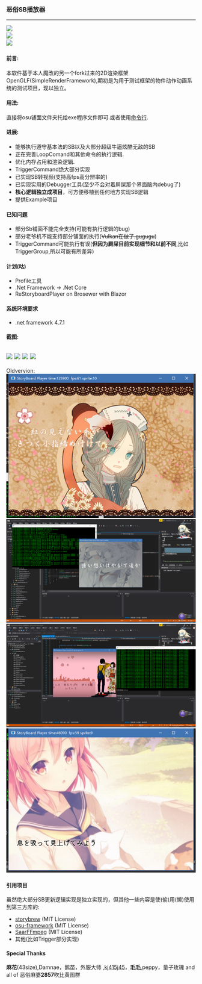 ### 恶俗SB播放器
---
![](https://img.shields.io/github/v/release/MikiraSora/ReOsuStoryboardPlayer?label=ReOsuStoryboardPlayer)
<br>
![](https://img.shields.io/nuget/v/ReOsuStoryboardPlayer.Core?label=ReOsuStoryboardPlayer.Core)
<br>
![](https://img.shields.io/github/license/MikiraSora/ReOsuStoryboardPlayer)

#### 前言:
本软件基于本人魔改的另一个fork过来的2D渲染框架OpenGLF(SimpleRenderFramework),期初是为用于测试框架的物件动作动画系统的测试项目，现以独立。

#### 用法:
直接将osu铺面文件夹托给exe程序文件即可.或者使用[命令行](https://github.com/MikiraSora/OsuStoryBoardPlayer/wiki/Program-command-options).

#### 进展:
* 能够执行遵守基本法的SB以及大部分超级牛逼炫酷无敌的SB
* 正在完善LoopComand和其他命令的执行逻辑.
* 优化内存占用和渲染逻辑.
* TriggerCommand绝大部分实现
* 已实现SB转视频(支持高fps高分辨率的)
* 已实现实用的Debugger工具(至少不会对着屙屎那个界面脑内debug了)
* **核心逻辑独立成项目**，可方便移植到任何地方实现SB逻辑
* 提供Example项目

#### 已知问题
* 部分Sb铺面不能完全支持(可能有执行逻辑的bug)
* 部分老爷机不能支持部分铺面的执行(~~Vulkan在做了.gugugu~~)
* TriggerCommand可能执行有误(**但因为屙屎目前实现细节和以前不同**,比如TriggerGroup,所以可能有所差异)

#### 计划(咕)
* Profile工具
* .Net Framework -> .Net Core
* ReStoryboardPlayer on Brosewer with Blazor

#### 系统环境要求
* .net framework 4.7.1

#### 截图:
![](https://puu.sh/xku6E/3671305f79.jpg)
![](https://puu.sh/xkueL/72e434a5e7.png)
![](https://puu.sh/xkupr/51c48cc25a.png)
![](https://puu.sh/xkuxm/1bbd847777.png)
------
Oldvervion:
![](https://github.com/MikiraSora/OsuStoryBoardPlayer/blob/master/readme_img/1.png)
![](https://github.com/MikiraSora/OsuStoryBoardPlayer/blob/master/readme_img/2.png)
![](https://github.com/MikiraSora/OsuStoryBoardPlayer/blob/master/readme_img/3.png)
![](https://github.com/MikiraSora/OsuStoryBoardPlayer/blob/master/readme_img/4.png)

#### 引用项目
虽然绝大部分SB更新逻辑实现是独立实现的，但其他一些内容是使(偷)用(懒)使用到第三方库的:
* [storybrew](https://github.com/Damnae/storybrew) (MIT License)
* [osu-framework](https://github.com/ppy/osu-framework) (MIT License)
* [SaarFFmpeg](https://github.com/ibukisaar/SaarFFmpeg) (MIT License)
* 其他(比如Trigger部分实现)


#### Special Thanks
****麻花****(43size),Damnae，鹅苗，外服大师 ,[kj415j45](https://github.com/kj415j45)，****[毛毛](https://github.com/KedamaOvO)****,peppy，量子玫瑰 and all of 恶俗麻婆****2857****吹比黄图群
